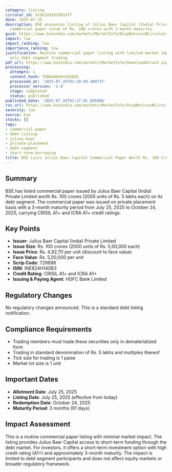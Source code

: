 ```yaml
---
category: listing
circular_id: 5cde22d102502aff
date: 2025-07-25
description: BSE announces listing of Julius Baer Capital (India) Private Limited's
  commercial paper issue of Rs. 100 crores with 3-month maturity.
guid: https://www.bseindia.com/markets/MarketInfo/DispNoticesNCirculars.aspx?Noticeid={8C44EAD7-A898-473B-B564-2660F510E7A5}&noticeno=20250725-35&dt=07/25/2025&icount=35&totcount=69&flag=0
impact: low
impact_ranking: low
importance_ranking: low
justification: Routine commercial paper listing with limited market impact, affecting
  only debt segment trading
pdf_url: https://www.bseindia.com/markets/MarketInfo/DownloadAttach.aspx?id=20250725-35&attachedId=
processing:
  attempts: 1
  content_hash: f680ad8eb41bd82b
  processed_at: '2025-07-26T02:28:09.409737'
  processor_version: '2.0'
  stage: completed
  status: published
published_date: '2025-07-26T02:27:01.695886'
rss_url: https://www.bseindia.com/markets/MarketInfo/DispNoticesNCirculars.aspx?Noticeid={8C44EAD7-A898-473B-B564-2660F510E7A5}&noticeno=20250725-35&dt=07/25/2025&icount=35&totcount=69&flag=0
severity: low
source: bse
stocks: []
tags:
- commercial-paper
- debt-listing
- julius-baer
- private-placement
- debt-segment
- short-term-borrowing
title: BSE Lists Julius Baer Capital Commercial Paper Worth Rs. 100 Crores
---
```


## Summary

BSE has listed commercial paper issued by Julius Baer Capital (India) Private Limited worth Rs. 100 crores (2000 units of Rs. 5 lakhs each) on its debt segment. The commercial paper was issued on private placement basis with a 3-month maturity period from July 25, 2025 to October 24, 2025, carrying CRISIL A1+ and ICRA A1+ credit ratings.

## Key Points

- **Issuer**: Julius Baer Capital (India) Private Limited
- **Issue Size**: Rs. 100 crores (2000 units of Rs. 5,00,000 each)
- **Issue Price**: Rs. 4,92,111 per unit (discount to face value)
- **Face Value**: Rs. 5,00,000 per unit
- **Scrip Code**: 729898
- **ISIN**: INE824H14SB3
- **Credit Rating**: CRISIL A1+ and ICRA A1+
- **Issuing & Paying Agent**: HDFC Bank Limited

## Regulatory Changes

No regulatory changes announced. This is a standard debt listing notification.

## Compliance Requirements

- Trading members must trade these securities only in dematerialized form
- Trading in standard denomination of Rs. 5 lakhs and multiples thereof
- Tick size for trading is 1 paise
- Market lot size is 1 unit

## Important Dates

- **Allotment Date**: July 25, 2025
- **Listing Date**: July 25, 2025 (effective from today)
- **Redemption Date**: October 24, 2025
- **Maturity Period**: 3 months (91 days)

## Impact Assessment

This is a routine commercial paper listing with minimal market impact. The listing provides Julius Baer Capital access to short-term funding through the debt market. For investors, it offers a short-term investment option with high credit rating (A1+) and approximately 3-month maturity. The impact is limited to debt segment participants and does not affect equity markets or broader regulatory framework.